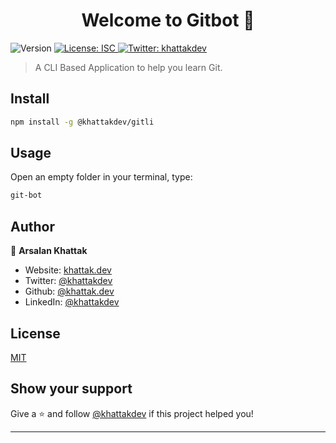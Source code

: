 <h1 align="center">Welcome to Gitbot 👋</h1>
<p>
  <img alt="Version" src="https://img.shields.io/badge/version-1.0.0-blue.svg?cacheSeconds=2592000" />
  <a href="#" target="_blank">
    <img alt="License: ISC" src="https://img.shields.io/badge/License-ISC-yellow.svg" />
  </a>
  <a href="https://twitter.com/khattakdev" target="_blank">
    <img alt="Twitter: khattakdev" src="https://img.shields.io/twitter/follow/khattakdev.svg?style=social" />
  </a>
</p>

> A CLI Based Application to help you learn Git.

## Install

```sh
npm install -g @khattakdev/gitli
```

## Usage

Open an empty folder in your terminal, type:

```sh
git-bot
```

## Author

👤 **Arsalan Khattak**

-   Website: [khattak.dev](https://.khattak.dev)
-   Twitter: [@khattakdev](https://twitter.com/khattakdev)
-   Github: [@khattak.dev](https://github.com/khattak.dev)
-   LinkedIn: [@khattakdev](https://linkedin.com/in/khattakdev)

## License

[MIT]("./LICENSE")

## Show your support

Give a ⭐️ and follow [@khattakdev](https://github.com/khattakdev) if this project helped you!

---
